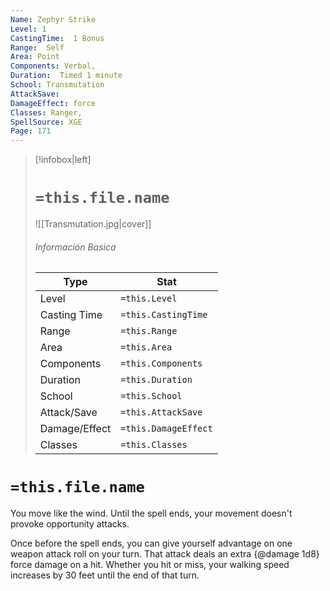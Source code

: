 ```yaml
---
Name: Zephyr Strike
Level: 1
CastingTime:  1 Bonus 
Range:  Self
Area: Point
Components: Verbal, 
Duration:  Timed 1 minute
School: Transmutation
AttackSave: 
DamageEffect: force
Classes: Ranger, 
SpellSource: XGE
Page: 171
---
```


>[!infobox|left]
># `=this.file.name`
>![[Transmutation.jpg|cover]]
> ###### Información Basica
> Type |  Stat |
> ---|---|
> Level | `=this.Level` |
> Casting Time | `=this.CastingTime` |
> Range | `=this.Range` |
> Area | `=this.Area` |
> Components | `=this.Components` |
> Duration | `=this.Duration` |
> School | `=this.School` |
> Attack/Save | `=this.AttackSave` |
> Damage/Effect | `=this.DamageEffect` |
> Classes | `=this.Classes` |

# `=this.file.name`
You move like the wind. Until the spell ends, your movement doesn&#x27;t provoke opportunity attacks.

Once before the spell ends, you can give yourself advantage on one weapon attack roll on your turn. That attack deals an extra {@damage 1d8} force damage on a hit. Whether you hit or miss, your walking speed increases by 30 feet until the end of that turn.



 


 


